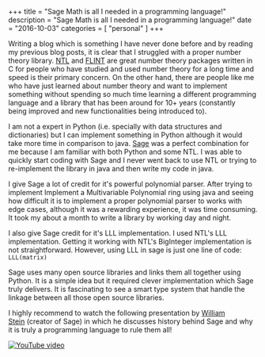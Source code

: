 +++
title = "Sage Math is all I needed in a programming language!"
description = "Sage Math is all I needed in a programming language!"
date = "2016-10-03"
categories = [ "personal" ]
+++

Writing a blog which is something I have never done before and by reading my previous blog posts, it is clear that I struggled with a proper number theory library. [NTL](http://www.shoup.net/ntl/) and [FLINT](https://github.com/wbhart/flint2) are great number theory packages written in C for people who have studied and used number theory for a long time and speed is their primary concern. On the other hand, there are people like me who have just learned about number theory and want to implement something without spending so much time learning a different programming language and a library that has been around for 10+ years (constantly being improved and new functionalities being introduced to).

I am not a expert in Python (i.e. specially with data structures and dictionaries) but I can implement something in Python although it would take more time in comparison to java. [Sage](http://www.sagemath.org/) was a perfect combination for me because I am familiar with both Python and some NTL. I was able to quickly start coding with Sage and I never went back to use NTL or trying to re-implement the library in java and then write my code in java.

I give Sage a lot of credit for it's powerful polynomial parser. After trying to implement Implement a Multivariable Polynomial ring using java and seeing how difficult it is to implement a proper polynomial parser to works with edge cases, although it was a rewarding experience, it was time consuming. It took my about a month to write a library by working day and night.

I also give Sage credit for it's LLL implementation. I used NTL's LLL implementation. Getting it working with NTL's BigInteger implementation is not straightforward. However, using LLL in sage is just one line of code: `LLL(matrix)`

Sage uses many open source libraries and links them all together using Python. It is a simple idea but it required clever implementation which Sage truly delivers. It is fascinating to see a smart type system that handle the linkage between all those open source libraries.

I highly recommend to watch the following presentation by [William Stein](https://en.wikipedia.org/wiki/William_A._Stein) (creator of Sage) in which he discusses history behind Sage and why it is truly a programming language to rule them all!

[![YouTube video](http://img.youtube.com/vi/6eIoYMB_0Xc/0.jpg)](https://www.youtube.com/watch?v=6eIoYMB_0Xc "Video")
